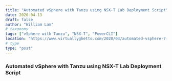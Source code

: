 ```yaml
---
title: "Automated vSphere with Tanzu using NSX-T Lab Deployment Script"
date: 2020-04-13
draft: false
author: "William Lam"
# taxonomy
tags: ["vSphere with Tanzu", "NSX-T", "PowerCLI"]
location: "https://www.virtuallyghetto.com/2020/04/automated-vsphere-7-and-vsphere-with-kubernetes-lab-deployment-script.html"
# type
type: "post"
---
```


### Automated vSphere with Tanzu using NSX-T Lab Deployment Script
